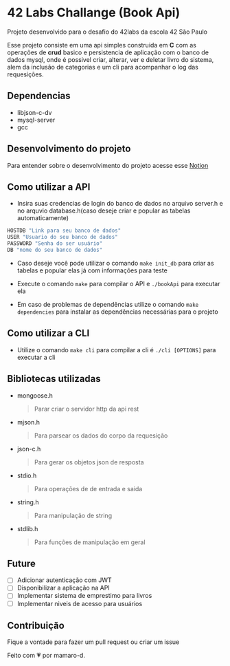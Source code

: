 # 42 Labs Challange (Book Api)

Projeto desenvolvido para o desafio do  42labs da escola 42 São Paulo

Esse projeto consiste em uma api simples construida em **C** com as operações de **crud** basico e persistencia de aplicação com o banco de dados mysql, onde é possivel criar, alterar, ver e deletar livro do sistema, alem da inclusão de categorias e um cli para acompanhar o log das requesições.

## Dependencias

* libjson-c-dv
* mysql-server
* gcc

## Desenvolvimento do projeto
Para entender sobre o desenvolvimento do projeto acesse esse [Notion](https://www.notion.so/42labs-Challenge-5d40b5bf6ab34d899a96273ec00420b8)

## Como utilizar a API
* Insira suas credencias de login do banco de dados no arquivo server.h e no arquvio database.h(caso deseje criar e popular as tabelas automaticamente)

```c
HOSTDB "Link para seu banco de dados"
USER "Usuario do seu banco de dados"
PASSWORD "Senha do ser usuário"
DB "nome do seu banco de dados"
```

* Caso deseje você pode utilizar o comando `make init_db` para criar as tabelas e popular elas já com informações para teste
* Execute o comando `make` para compilar o API e `./bookApi` para executar ela

* Em caso de problemas de dependências utilize o comando  `make dependencies` para instalar as dependências necessárias para o projeto



## Como utilizar a CLI

* Utilize o comando `make cli` para compilar a cli é `./cli [OPTIONS]` para executar a cli



## Bibliotecas utilizadas

* mongoose.h

  > Parar criar o servidor http da api rest

* mjson.h

  > Para parsear os dados do corpo da requesição 

* json-c.h

  > Para gerar os objetos json de resposta

* stdio.h

  > Para operações de de entrada e saida

* string.h

  > Para manipulação de string

* stdlib.h

  > Para funções de manipulação em geral

## Future 
- [ ] Adicionar autenticação com JWT
- [ ] Disponibilizar a aplicação na API
- [ ] Implementar sistema de emprestimo para livros
- [ ] Implementar niveis de acesso para usuários

## Contribuição
Fique a vontade para fazer um pull request ou criar um issue

Feito com 💗 por mamaro-d.
